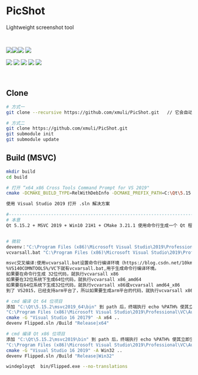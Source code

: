 

# PicShot

Lightweight screenshot tool

<br>

![](https://img.shields.io/github/v/release/XMuli/PicShot?style=flat&color=birightgreen)![](https://img.shields.io/badge/powered%20by-XMuli-ff69b4)![](https://img.shields.io/github/stars/XMuli/PicShot?style=social) ![](https://img.shields.io/github/forks/XMuli/PicShot?style=social&label=Fork)

![](https://img.shields.io/github/workflow/status/XMuli/PicShot/Windows?style=flat&logo=windows) ![](https://img.shields.io/github/workflow/status/XMuli/PicShot/MacOS?style=flat&logo=apple) ![](https://img.shields.io/github/workflow/status/XMuli/PicShot/Linux?style=flat&logo=linux) ![](https://img.shields.io/github/languages/code-size/XMuli/PicShot)  ![](https://img.shields.io/github/downloads/XMuli/PicShot/total)

<br>

## Clone

```bash
# 方式一
git clone --recursive https://github.com/xmuli/PicShot.git   // 它会自动初始化并更新每一个子模块

# 方式二
git clone https://github.com/xmuli/PicShot.git
git submodule init
git submodule update
```



## Build (MSVC)

```bash
mkdir build
cd build

# 打开 “x64_x86 Cross Tools Command Prompt for VS 2019"
cmake -DCMAKE_BUILD_TYPE=RelWithDebInfo -DCMAKE_PREFIX_PATH=C:\Qt\5.15.2\msvc2019 -G "Visual Studio 16 2019" -A Win32 ..

使用 Visual Studio 2019 打开 .sln 解决方案

#----------------------------------------------------------------------------------------------
# 本意
Qt 5.15.2 + MSVC 2019 + Win10 21H1 + CMake 3.21.1 使用命令行生成一个 Qt 程序


# 微软
devenv："C:\Program Files (x86)\Microsoft Visual Studio\2019\Professional\Common7\IDE\devenv.com"  编译项目实例
vcvarsall.bat "C:\Program Files (x86)\Microsoft Visual Studio\2019\Professional\VC\Auxiliary\Build\vcvarsall.bat" 初始化 msvc 交叉编译的环境（x86/x64）

msvc交叉编译:使用vcvarsall.bat设置命令行编译环境（https://blog.csdn.net/10km/article/details/51722353）
%VS140COMNTOOLS%/VC下就有vcvarsall.bat,用于生成命令行编译环境。
如果要在命令行生成 32位代码，就执行vcvarsall x86
如果要在32位系统下生成64位代码，就执行vcvarsall x86_amd64
如果要在64位系统下生成32位代码，就执行vcvarsall x86或vcvarsall amd64_x86
到了 VS2015，已经支持arm平台了，所以如果要生成arm平台的代码，就执行vcvarsall x86_arm 如果你的操作系统是64位的也可以 vcvarsall amd64_arm

# cmd 编译 Qt 64 位项目 
添加 "C:\Qt\5.15.2\msvc2019_64\bin" 到 path 后，终端执行 echo %PATH% 使其立即生效
"C:\Program Files (x86)\Microsoft Visual Studio\2019\Professional\VC\Auxiliary\Build\vcvarsall.bat" x64
cmake -G "Visual Studio 16 20179" -A x64 ..
devenv Flipped.sln /Build "Release|x64"

# cmd 编译 Qt x86 位项目 
添加 "C:\Qt\5.15.2\msvc2019\bin" 到 path 后，终端执行 echo %PATH% 使其立即生效
"C:\Program Files (x86)\Microsoft Visual Studio\2019\Professional\VC\Auxiliary\Build\vcvarsall.bat" x86
cmake -G "Visual Studio 16 2019" -A Win32 ..
devenv Flipped.sln /Build "Release|Win32"

windeployqt  bin/Flipped.exe --no-translations
```

